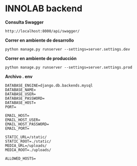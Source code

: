# INNOLAB backend

**Consulta Swagger**

    http://localhost:8000/api/swagger/

**Correr en ambiente de desarrollo**

    python manage.py runserver --settings=server.settings.dev

**Correr en ambiente de producción**

    python manage.py runserver --settings=server.settings.prod

**Archivo . env**

    DATABASE_ENGINE=django.db.backends.mysql
    DATABASE_NAME=
    DATABASE_USER=
    DATABASE_PASSWORD=
    DATABASE_HOST=
    PORT=
    
    EMAIL_HOST=
    EMAIL_HOST_USER=
    EMAIL_HOST_PASSWORD=
    EMAIL_PORT=
    
    STATIC_URL=/static/
    STATIC_ROOT=./static/
    MEDIA_URL=/uploads/
    MEDIA_ROOT=./uploads/
    
    ALLOWED_HOSTS=
